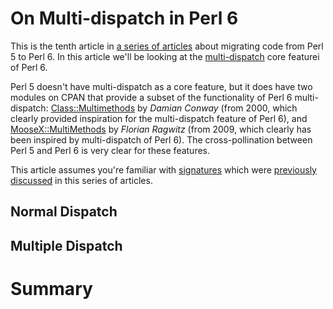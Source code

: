 On Multi-dispatch in Perl 6
===========================

This is the tenth article in
[a series of articles](https://opensource.com/users/lizmat) about migrating
code from Perl 5 to Perl 6.  In this article we'll be looking at the
[multi-dispatch](https://en.wikipedia.org/wiki/Multiple_dispatch) core featurei
of Perl 6.

Perl 5 doesn't have multi-dispatch as a core feature, but it does have two
modules on CPAN that provide a subset of the functionality of Perl 6
multi-dispatch:
[Class::Multimethods](https://metacpan.org/pod/Class::Multimethods) by *Damian
Conway* (from 2000, which clearly provided inspiration for the multi-dispatch
feature of Perl 6), and
[MooseX::MultiMethods](https://metacpan.org/pod/MooseX::MultiMethods) by
*Florian Ragwitz* (from 2009, which clearly has been inspired by multi-dispatch
of Perl 6).  The cross-pollination between Perl 5 and Perl 6 is very clear for
these features.

This article assumes you're familiar with
[signatures](https://docs.perl6.org/type/Signature) which were
[previously discussed](https://opensource.com/article/18/9/signatures-perl-6)
in this series of articles.

Normal Dispatch
---------------

Multiple Dispatch
-----------------


Summary
=======
